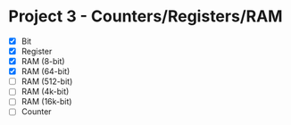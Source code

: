 # Project 3 - Counters/Registers/RAM

- [x] Bit
- [x] Register
- [x] RAM (8-bit)
- [x] RAM (64-bit)
- [ ] RAM (512-bit)
- [ ] RAM (4k-bit)
- [ ] RAM (16k-bit)
- [ ] Counter